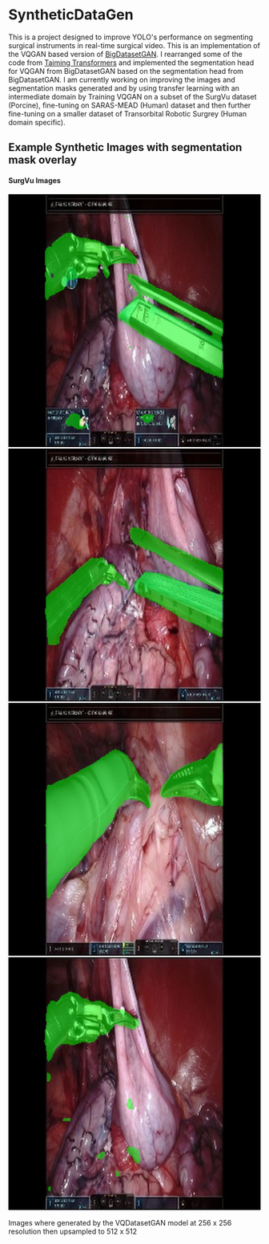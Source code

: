 # SyntheticDataGen

This is a project designed to improve YOLO's performance on segmenting surgical instruments in real-time surgical video.
This is an implementation of the VQGAN based version of [BigDatasetGAN](https://github.com/nv-tlabs/bigdatasetgan_code).
I rearranged some of the code from [Taiming Transformers](https://github.com/CompVis/taming-transformers) and implemented the segmentation head for VQGAN from BigDatasetGAN based on the segmentation head from BigDatasetGAN.
I am currently working on improving the images and segmentation masks generated and by using transfer learning with an 
intermediate domain by Training VQGAN on a subset of the SurgVu dataset (Porcine), fine-tuning on SARAS-MEAD (Human) dataset and then further fine-tuning on a smaller dataset of Transorbital Robotic Surgrey (Human domain specific).

## Example Synthetic Images with segmentation mask overlay

#### SurgVu Images
![](SyntheticImages/img7_mask.jpg)
![](SyntheticImages/img8_mask.jpg)
![](SyntheticImages/img16_mask.jpg)
![](SyntheticImages/img24_mask.jpg)

Images where generated by the VQDatasetGAN model at 256 x 256 resolution then upsampled to 512 x 512
